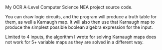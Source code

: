 My OCR A-Level Computer Science NEA project source code. 

You can draw logic circuits, and the program will produce a truth table for them, as well a Karnaugh map. It will also then use that Karnaugh map to produce the simplest possible boolean algebra expression for the input.

Limited to 4 inputs, the algorithm I wrote for solving Karnaugh maps does not work for 5+ variable maps as they are solved in a different way.
